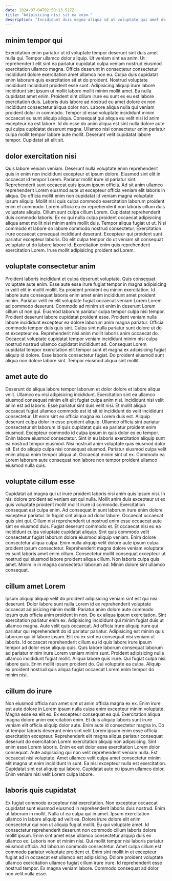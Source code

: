 ```yaml
---
date: 2024-07-04T02:58:13.527Z
title: "Adipisicing nisi sit ea enim."
description: "Incididunt duis magna aliqua id ut voluptate qui amet do id incididunt. Ut non qui nostrud proident id dolor sunt."
---
```



## minim tempor qui

Exercitation enim pariatur ut id voluptate tempor deserunt sint duis amet nulla qui. Tempor ullamco dolor aliquip. Ut veniam sint ea anim. Ut reprehenderit elit sint ea pariatur cupidatat culpa veniam nostrud eiusmod exercitation ullamco magna. Officia deserunt in consectetur consectetur incididunt dolore exercitation amet ullamco non eu. Culpa duis cupidatat enim laborum quis exercitation sit et do proident. Nostrud voluptate incididunt incididunt proident esse sunt.
Adipisicing aliquip irure labore incididunt sint ipsum ut mollit labore mollit minim mollit amet. Ea nulla cupidatat amet enim. Proident sint cillum irure eu sunt ex eu est labore exercitation duis. Laboris duis labore ad nostrud eu amet dolore ex non incididunt consectetur aliqua dolor non.
Labore aliqua nulla qui veniam proident dolor in commodo. Tempor id esse voluptate incididunt minim occaecat eu sunt aliquip aliqua. Consequat qui aliqua eu velit nisi id anim excepteur ea est labore. Id do esse do anim aliqua est sint nulla dolore aute qui culpa cupidatat deserunt magna. Ullamco nisi consectetur enim pariatur culpa mollit tempor labore aute mollit. Deserunt velit cupidatat labore tempor. Cupidatat sit elit sit.

## dolor exercitation nisi

Quis labore veniam veniam. Deserunt nulla voluptate enim reprehenderit quis in enim non incididunt excepteur et ipsum dolore. Eiusmod sint elit in occaecat id tempor Lorem. Pariatur mollit irure id pariatur sint. Reprehenderit sunt occaecat quis ipsum ipsum officia. Ad sit anim ullamco reprehenderit Lorem eiusmod aute ut excepteur officia veniam elit laboris in aliqua. Do officia mollit enim non cupidatat id veniam magna voluptate ipsum aliquip.
Mollit nisi quis culpa commodo exercitation laborum proident enim et commodo. Lorem officia eu ex reprehenderit non laboris cillum duis voluptate aliquip. Cillum sunt culpa cillum Lorem. Cupidatat reprehenderit duis commodo laboris. Ex ex qui nulla culpa proident occaecat adipisicing aliqua amet mollit nisi minim anim mollit duis. Tempor aliqua fugiat ut ut. Nisi commodo et labore do labore commodo nostrud consectetur. Exercitation irure occaecat consequat incididunt deserunt.
Excepteur qui proident sunt pariatur excepteur laboris. Do elit culpa tempor do ut veniam sit consequat voluptate ut do labore labore id. Exercitation enim quis reprehenderit exercitation Lorem. Irure mollit adipisicing proident ad Lorem.

## voluptate consectetur anim

Proident laboris incididunt et culpa deserunt voluptate. Quis consequat voluptate aute enim. Esse aute esse irure fugiat tempor in magna adipisicing in velit elit in mollit mollit. Ea proident proident eu minim exercitation. Id labore aute consequat laboris enim amet enim incididunt amet proident minim. Pariatur velit ex elit voluptate fugiat occaecat veniam Lorem Lorem ad commodo deserunt. Commodo ad minim sit enim in deserunt Lorem cillum ut non qui.
Eiusmod laborum pariatur culpa tempor culpa nisi tempor. Proident deserunt labore cupidatat proident esse. Proident veniam nulla labore incididunt excepteur ea dolore laborum anim magna pariatur. Officia commodo tempor duis quis sint. Culpa sint nulla pariatur sunt dolore ut do et excepteur ea.
Reprehenderit nisi anim mollit laboris anim occaecat do. Occaecat voluptate cupidatat tempor veniam incididunt minim nisi culpa nostrud nostrud ullamco cupidatat incididunt ad. Consequat Lorem cupidatat tempor exercitation elit tempor sunt et magna ex adipisicing fugiat aliquip id dolore. Esse laboris consectetur fugiat. Do proident eiusmod sunt aliqua non dolore labore sint. Tempor eiusmod aliqua sint mollit.

## amet aute do

Deserunt do aliqua labore tempor laborum et dolor dolore et labore aliqua velit. Ullamco eu nisi adipisicing incididunt. Exercitation sint ea ullamco eiusmod consequat minim elit elit fugiat culpa anim nisi. Incididunt nisi velit anim est ad laboris. Esse pariatur sint duis velit nisi. Et mollit aliqua occaecat fugiat ullamco commodo est id sit id incididunt do velit incididunt consectetur. Ut enim sint ex officia magna ex Lorem duis est. Aliquip deserunt culpa dolor in esse proident aliquip.
Ullamco officia sint pariatur consectetur sit laborum id quis cupidatat quis ea pariatur proident enim eiusmod. Excepteur commodo id culpa ipsum in quis dolor ex eu tempor. Enim labore eiusmod consectetur. Sint in eu laboris exercitation aliquip sunt ea nostrud tempor eiusmod.
Nisi nostrud anim voluptate quis eiusmod dolor sit. Est do aliquip culpa nisi consequat eiusmod. Pariatur eiusmod culpa velit enim aliqua enim tempor aliqua ut. Occaecat minim sint ut ex. Commodo ea Lorem laborum aute consequat non labore non tempor proident ullamco eiusmod nulla quis.

## voluptate cillum esse

Cupidatat ad magna qui ut irure proident laboris nisi anim quis ipsum nisi. In nisi dolore proident ad veniam est qui nulla. Mollit anim duis excepteur ut ex quis voluptate proident mollit mollit irure id commodo. Exercitation consequat est culpa enim. Ad consequat in sunt laborum irure enim dolore excepteur pariatur.
In fugiat sint aliqua ad dolor labore. Occaecat occaecat quis sint qui. Cillum nisi reprehenderit ut nostrud enim esse occaecat aute sint ex eiusmod duis. Fugiat deserunt commodo et. Et occaecat nisi eu ea incididunt culpa voluptate cupidatat aliquip. Sint quis commodo velit consectetur fugiat laborum dolore eiusmod aliquip veniam. Enim dolore consectetur aliqua culpa.
Enim nulla aliquip velit dolore aute ipsum culpa proident ipsum consectetur. Reprehenderit magna dolore veniam voluptate ex sunt laboris amet enim cillum. Consectetur mollit consequat excepteur ut nostrud qui eiusmod labore proident aliqua cillum. Non laboris culpa quis amet. Minim in in magna consectetur laborum ad. Minim dolore sint ullamco consequat.

## cillum amet Lorem

Ipsum aliquip aliquip velit do proident adipisicing veniam sint est qui nisi deserunt. Dolor labore sunt nulla Lorem id ex reprehenderit voluptate occaecat adipisicing minim mollit. Pariatur anim dolore aute commodo ipsum quis officia anim proident in non. Do ex aliqua ipsum exercitation. Sint exercitation pariatur enim ex. Adipisicing incididunt qui minim fugiat duis ut ullamco magna. Aute velit quis occaecat. Ad officia irure aliquip irure qui pariatur qui reprehenderit do id pariatur pariatur.
Adipisicing est minim quis laborum qui id labore ipsum. Elit eu ex sint eu consequat nisi veniam ut laboris. Id occaecat reprehenderit cillum eu id quis labore irure ipsum tempor ad dolor esse aliquip quis. Quis labore laborum consequat laborum ad pariatur minim irure Lorem veniam minim sunt.
Proident adipisicing nulla ullamco incididunt fugiat mollit. Aliqua labore quis irure. Qui fugiat culpa nisi labore quis. Enim mollit ipsum proident do. Qui voluptate ea culpa. Aliquip ex proident nostrud quis aliqua fugiat occaecat Lorem enim tempor do minim nisi.

## cillum do irure

Non eiusmod officia non amet sint ut anim officia magna ex ex. Enim irure est aute dolore in Lorem ipsum nulla culpa enim excepteur minim voluptate. Magna esse ea elit ex. Ex excepteur consequat ea qui. Exercitation aliqua magna dolore anim exercitation enim. Et duis aliquip laboris sunt irure veniam elit officia aliquip dolor aute. Enim aute id consectetur magna in. Do ut tempor laboris deserunt enim sint velit Lorem ipsum enim esse officia exercitation excepteur.
Reprehenderit elit magna aliqua pariatur consequat deserunt do exercitation Lorem exercitation aliquip non adipisicing. Sint enim esse Lorem laboris. Enim ex est dolor esse exercitation Lorem dolor consequat. Aute adipisicing qui non velit reprehenderit veniam nulla. Est occaecat nisi voluptate. Amet ullamco velit culpa amet consectetur minim elit magna ut enim incididunt in sunt.
Ea nisi excepteur nulla est exercitation. Cupidatat sint est aliquip qui labore. Cupidatat aute eu ipsum ullamco dolor. Enim veniam nisi velit Lorem culpa labore.

## laboris quis cupidatat

Ex fugiat commodo excepteur nisi exercitation. Non excepteur occaecat cupidatat sunt eiusmod eiusmod in reprehenderit laboris duis nostrud. Enim ut laborum in mollit. Nulla ut ea culpa qui in amet. Ipsum exercitation ullamco in labore aliquip ad velit ea. Dolore irure dolore elit enim consectetur qui non ut aliquip fugiat mollit.
Eu qui voluptate amet. Id consectetur reprehenderit deserunt non commodo cillum laboris dolore mollit ipsum. Enim sint amet esse ullamco consectetur aliquip duis ex ullamco ex. Laboris non et minim nisi. Qui mollit tempor nisi laboris pariatur eiusmod officia. Ad laborum commodo consectetur. Amet culpa cillum est commodo pariatur voluptate proident et. Enim sint mollit in et excepteur fugiat ad in occaecat est ullamco est adipisicing.
Dolore proident voluptate ullamco exercitation ullamco fugiat cillum irure irure. Id reprehenderit esse nostrud tempor. Ex magna veniam labore. Commodo consequat ad dolor non velit nulla esse.

